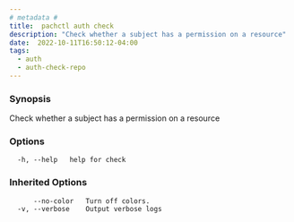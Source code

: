 ```yaml
---
# metadata # 
title:  pachctl auth check
description: "Check whether a subject has a permission on a resource"
date:  2022-10-11T16:50:12-04:00
tags:
  - auth
  - auth-check-repo
---
```


### Synopsis

Check whether a subject has a permission on a resource

### Options

```
  -h, --help   help for check
```

### Inherited Options

```
      --no-color   Turn off colors.
  -v, --verbose    Output verbose logs
```


